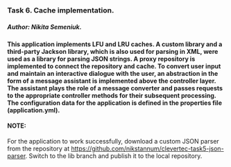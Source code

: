 ### Task 6. Cache implementation.

##### Author: Nikita Semeniuk.

#### This application implements LFU and LRU caches. A custom library and a third-party Jackson library, which is also used for parsing in XML, were used as a library for parsing JSON strings. A proxy repository is implemented to connect the repository and cache. To convert user input and maintain an interactive dialogue with the user, an abstraction in the form of a message assistant is implemented above the controller layer. The assistant plays the role of a message converter and passes requests to the appropriate controller methods for their subsequent processing. The configuration data for the application is defined in the properties file (application.yml).

#### NOTE:

For the application to work successfully, download a custom JSON parser from the repository
at https://github.com/nikstannum/clevertec-task5-json-parser. Switch to the lib branch and publish it to the local
repository.